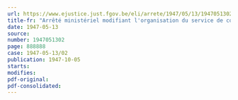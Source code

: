 ```yaml
---
url: https://www.ejustice.just.fgov.be/eli/arrete/1947/05/13/1947051302/justel
title-fr: "Arrêté ministériel modifiant l'organisation du service de contrôle de la Caisse mutuelle auxiliaire pour allocations familiales et du service spécial (Abrogé par AM 26-06-1951, art. 1)"
date: 1947-05-13
source:
number: 1947051302
page: 888888
case: 1947-05-13/02
publication: 1947-10-05
starts:
modifies:
pdf-original:
pdf-consolidated:
---
```


